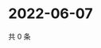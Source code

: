 # 2022-06-07

共 0 条

<!-- BEGIN WEIBO -->
<!-- 最后更新时间 Tue Jun 07 2022 22:16:37 GMT+0800 (China Standard Time) -->

<!-- END WEIBO -->
